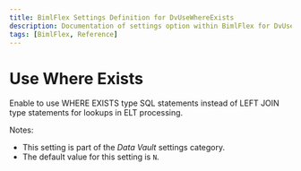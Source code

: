 ```yaml
---
title: BimlFlex Settings Definition for DvUseWhereExists
description: Documentation of settings option within BimlFlex for DvUseWhereExists
tags: [BimlFlex, Reference]
---
```


# Use Where Exists

Enable to use WHERE EXISTS type SQL statements instead of LEFT JOIN type statements for lookups in ELT processing.

Notes:

* This setting is part of the *Data Vault* settings category.
* The default value for this setting is `N`.
